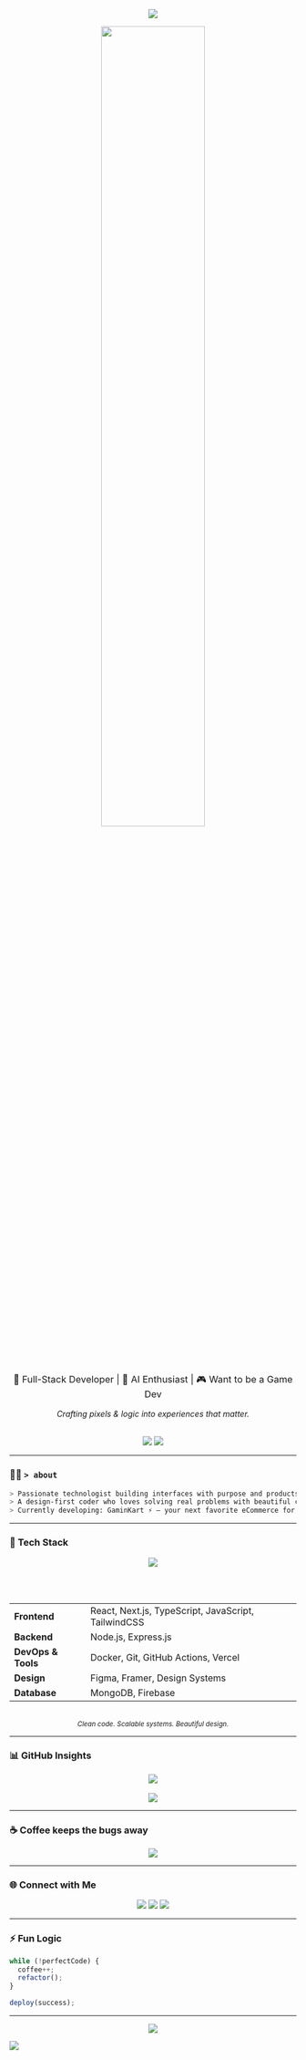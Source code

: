<!-- ✨ HERO SECTION -->
<div align="center">

<p align="center">
  <img src="https://readme-typing-svg.demolab.com?font=Fira+Code&weight=500&pause=1000&color=89CFF0&center=true&vCenter=true&width=1000&lines=Hey+%F0%9F%91%8B+I'm+Yuvraj+Mishra;Full+Stack+Developer;Building+beautiful+UIs+and+solid+backends+with+vibes+%F0%9F%8C%8C;Code.+Design.+Debug.+Repeat+%E2%9C%8C%EF%B8%8F" />
</p>
<p align="center">
  <img src="https://raw.githubusercontent.com/andreasbm/readme/master/assets/lines/dark.png" width="60%" />
</p>
  <h3 style="font-weight:normal;">🚀 Full-Stack Developer | 🤖 AI Enthusiast | 🎮 Want to be a Game Dev</h3>
  <p style="font-style: italic;">Crafting pixels & logic into experiences that matter.</p>

  <br />

  <img src="https://img.shields.io/badge/TypeScript-Lover-3178C6?style=flat-square&logo=typescript&logoColor=white" />
  <img src="https://img.shields.io/badge/Node.js-Enthusiast-000000?style=flat-square&logo=next.js" />
</div>

---

### 👨‍💻 `> about`

```bash
> Passionate technologist building interfaces with purpose and products with polish.
> A design-first coder who loves solving real problems with beautiful code.
> Currently developing: GaminKart ⚡ – your next favorite eCommerce for gaming gear.
```

---

### 🧰 Tech Stack

<div align="center">

  <img src="https://skillicons.dev/icons?i=nextjs,react,typescript,javascript,nodejs,tailwind,figma,docker,mongodb,vercel,git" />
  
  <br /><br />

  <table>
    <tr>
      <td><b>Frontend</b></td>
      <td>React, Next.js, TypeScript, JavaScript, TailwindCSS</td>
    </tr>
    <tr>
      <td><b>Backend</b></td>
      <td>Node.js, Express.js</td>
    </tr>
    <tr>
      <td><b>DevOps & Tools</b></td>
      <td>Docker, Git, GitHub Actions, Vercel</td>
    </tr>
    <tr>
      <td><b>Design</b></td>
      <td>Figma, Framer, Design Systems</td>
    </tr>
    <tr>
      <td><b>Database</b></td>
      <td>MongoDB, Firebase</td>
    </tr>
  </table>

  <br />
  <sub><i>Clean code. Scalable systems. Beautiful design.</i></sub>

</div>

---

### 📊 GitHub Insights

<div align="center">

  <img src="https://github-readme-stats.vercel.app/api?username=TheYuvrajMishra&show_icons=true&theme=tokyonight&hide_border=true&hide_title=true" />
  <br /><br />
  <img src="https://github-readme-stats.vercel.app/api/top-langs/?username=TheYuvrajMishra&layout=compact&theme=tokyonight&hide_border=true" />

</div>

---

### ☕ Coffee keeps the bugs away

<div align="center">

  <a href="https://www.buymeacoffee.com/YuvrajMishra">
    <img src="https://img.shields.io/badge/Buy%20Me%20a%20Coffee-%E2%98%95-black?style=for-the-badge&logo=buy-me-a-coffee&logoColor=yellow" />
  </a>

</div>

---

### 🌐 Connect with Me

<p align="center">
  <a href="mailto:yuvraj17mishra11@gmail.com"><img src="https://img.shields.io/badge/Gmail-D14836?style=flat&logo=gmail&logoColor=white"/></a>
  <a href="https://www.linkedin.com/in/the-yuvraj-mishra/"><img src="https://img.shields.io/badge/LinkedIn-0A66C2?style=flat&logo=linkedin&logoColor=white"/></a>
  <a href="https://github.com/TheYuvrajMishra"><img src="https://img.shields.io/badge/GitHub-171515?style=flat&logo=github&logoColor=white"/></a>
</p>

---

### ⚡ Fun Logic

```js
while (!perfectCode) {
  coffee++;
  refactor();
}

deploy(success);
```

---

<p align="center">
  <img src="https://komarev.com/ghpvc/?username=TheYuvrajMishra&label=Profile%20Views&color=89CFF0&style=flat-square" />
</p>

<!-- 🌙 FOOTER -->
<img src="https://capsule-render.vercel.app/api?type=waving&color=0f0f0f&height=120&section=footer" />
